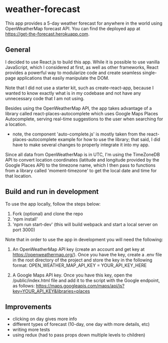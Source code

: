 # weather-forecast

This app provides a 5-day weather forecast for anywhere in the world using OpenWeatherMap forecast API. You can find the deployed app at https://get-the-forecast.herokuapp.com.

## General

I decided to use React.js to build this app. While it is possible to use vanilla JavaScript, which I considered at first, as well as other frameworks, React provides a powerful way to modularize code and create seamless single-page applications that easily manipulate the DOM.

Note that I did not use a starter kit, such as create-react-app, because I wanted to know exactly what is in my codebase and not have any unnecessary code that I am not using.

Besides using the OpenWeatherMap API, the app takes advantage of a library called react-places-autocomplete which uses Google Maps Places Autocomplete, serving real-time suggestions to the user when searching for a location.
- note, the component 'auto-complete.js' is mostly taken from the react-places-autocomplete example for how to use the library; that said, I did have to make several changes to properly integrate it into my app.

Since all data from OpenWeatherMap is in UTC, I'm using the TimeZoneDB API to convert location coordinates (latitude and longitude provided by the Google Places API) to the timezone name, which I then pass to functions from a library called 'moment-timezone' to get the local date and time for that location.

## Build and run in development

To use the app locally, follow the steps below:

1. Fork (optional) and clone the repo
2. 'npm install'
3. 'npm run start-dev' (this will build webpack and start a local server on port 3000)

Note that in order to use the app in development you will need the following:

1. An OpenWeatherMap API key (create an account and get key at https://openweathermap.org/). Once you have the key, create a .env file in the root directory of the project and store the key in the following format:
OPEN_WEATHER_MAP_API_KEY = YOUR_API_KEY_HERE

2. A Google Maps API key. Once you have this key, open the /public/index.html file and add it to the script with the Google endpoint, as follows:
https://maps.googleapis.com/maps/api/js?key=YOUR_API_KEY&libraries=places

## Improvements

- clicking on day gives more info
- different types of forecast (10-day, one day with more details, etc)
- writing more tests
- using redux (had to pass props down multiple levels to children)




